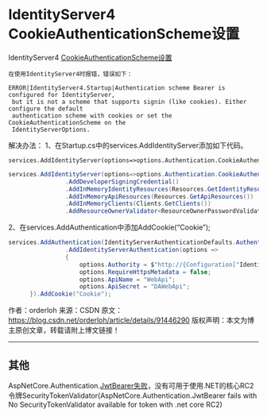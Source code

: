 

# IdentityServer4 CookieAuthenticationScheme设置

IdentityServer4 [CookieAuthenticationScheme设置](https://blog.csdn.net/orderloh/article/details/91446290)

    在使用IdentityServer4时报错，错误如下：
    
    ERROR|IdentityServer4.Startup|Authentication scheme Bearer is configured for IdentityServer,
     but it is not a scheme that supports signin (like cookies). Either configure the default 
     authentication scheme with cookies or set the CookieAuthenticationScheme on the 
     IdentityServerOptions.

解决办法：
1、在Startup.cs中的services.AddIdentityServer添加如下代码。



    services.AddIdentityServer(options=>options.Authentication.CookieAuthenticationScheme="Cookie")



```csharp
services.AddIdentityServer(options=>options.Authentication.CookieAuthenticationScheme="Cookie")
                .AddDeveloperSigningCredential()
                .AddInMemoryIdentityResources(Resources.GetIdentityResourceResources())
                .AddInMemoryApiResources(Resources.GetApiResources())
                .AddInMemoryClients(Clients.GetClients())
                .AddResourceOwnerValidator<ResourceOwnerPasswordValidator>();
```

2、在services.AddAuthentication中添加AddCookie(“Cookie”);

```csharp
services.AddAuthentication(IdentityServerAuthenticationDefaults.AuthenticationScheme)
                .AddIdentityServerAuthentication(options =>
                {
                    options.Authority = $"http://{Configuration["Identity:IP"]}:{Configuration["Identity:Port"]}";
                    options.RequireHttpsMetadata = false;
                    options.ApiName = "WebApi";
                    options.ApiSecret = "DAWebApi";
      }).AddCookie("Cookie");
```





作者：orderloh 
来源：CSDN 
原文：https://blog.csdn.net/orderloh/article/details/91446290 
版权声明：本文为博主原创文章，转载请附上博文链接！



---



##	其他

AspNetCore.Authentication.[JwtBearer失败](http://www.it1352.com/308496.html)，没有可用于使用.NET的核心RC2令牌SecurityTokenValidator(AspNetCore.Authentication.JwtBearer
fails with No SecurityTokenValidator available for token with .net core
RC2)









